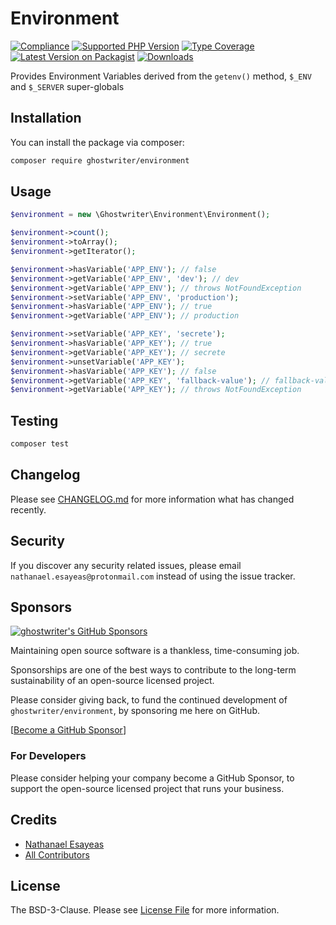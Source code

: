 # Environment

[![Compliance](https://github.com/ghostwriter/environment/actions/workflows/compliance.yml/badge.svg)](https://github.com/ghostwriter/environment/actions/workflows/compliance.yml)
[![Supported PHP Version](https://badgen.net/packagist/php/ghostwriter/environment?color=8892bf)](https://www.php.net/supported-versions)
[![Type Coverage](https://shepherd.dev/github/ghostwriter/environment/coverage.svg)](https://shepherd.dev/github/ghostwriter/environment)
[![Latest Version on Packagist](https://badgen.net/packagist/v/ghostwriter/environment)](https://packagist.org/packages/ghostwriter/environment)
[![Downloads](https://badgen.net/packagist/dt/ghostwriter/environment?color=blue)](https://packagist.org/packages/ghostwriter/environment)

Provides Environment Variables derived from the `getenv()` method, `$_ENV` and `$_SERVER` super-globals

## Installation

You can install the package via composer:

``` bash
composer require ghostwriter/environment
```

## Usage

```php
$environment = new \Ghostwriter\Environment\Environment();

$environment->count();
$environment->toArray();
$environment->getIterator();

$environment->hasVariable('APP_ENV'); // false
$environment->getVariable('APP_ENV', 'dev'); // dev
$environment->getVariable('APP_ENV'); // throws NotFoundException
$environment->setVariable('APP_ENV', 'production');
$environment->hasVariable('APP_ENV'); // true
$environment->getVariable('APP_ENV'); // production

$environment->setVariable('APP_KEY', 'secrete');
$environment->hasVariable('APP_KEY'); // true
$environment->getVariable('APP_KEY'); // secrete
$environment->unsetVariable('APP_KEY');
$environment->hasVariable('APP_KEY'); // false
$environment->getVariable('APP_KEY', 'fallback-value'); // fallback-value
$environment->getVariable('APP_KEY'); // throws NotFoundException
```

## Testing

``` bash
composer test
```

## Changelog

Please see [CHANGELOG.md](./CHANGELOG.md) for more information what has changed recently.

## Security

If you discover any security related issues, please email `nathanael.esayeas@protonmail.com` instead of using the issue tracker.

## Sponsors

[![ghostwriter's GitHub Sponsors](https://img.shields.io/github/sponsors/ghostwriter?label=Sponsors&logo=GitHub%20Sponsors)](https://github.com/sponsors/ghostwriter)

Maintaining open source software is a thankless, time-consuming job.

Sponsorships are one of the best ways to contribute to the long-term sustainability of an open-source licensed project.

Please consider giving back, to fund the continued development of `ghostwriter/environment`, by sponsoring me here on GitHub.

[[Become a GitHub Sponsor](https://github.com/sponsors/ghostwriter)]

### For Developers

Please consider helping your company become a GitHub Sponsor, to support the open-source licensed project that runs your business.

## Credits

- [Nathanael Esayeas](https://github.com/ghostwriter)
- [All Contributors](https://github.com/ghostwriter/environment/contributors)

## License

The BSD-3-Clause. Please see [License File](./LICENSE) for more information.
